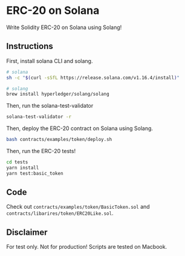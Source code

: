 # ERC-20 on Solana

Write Solidity ERC-20 on Solana using Solang!

## Instructions

First, install solana CLI and solang. 
```bash
# solana
sh -c "$(curl -sSfL https://release.solana.com/v1.16.4/install)"

# solang
brew install hyperledger/solang/solang
```

Then, run the solana-test-validator
```bash
solana-test-validator -r
```

Then, deploy the ERC-20 contract on Solana using Solang.
```bash
bash contracts/examples/token/deploy.sh  
```

Then, run the ERC-20 tests!
```bash
cd tests
yarn install
yarn test:basic_token
```

## Code
Check out `contracts/examples/token/BasicToken.sol` and `contracts/libarires/token/ERC20Like.sol`.

## Disclaimer
For test only. Not for production! Scripts are tested on Macbook.
